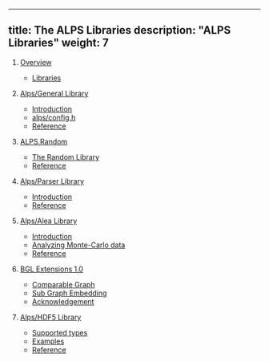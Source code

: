 
---
title: The ALPS Libraries
description: "ALPS Libraries"
weight: 7
---

1. [Overview](overview)
    - [Libraries](overview#libraries)

2. [Alps/General Library](general)
    - [Introduction](general/intro)
    - [alps/config.h](general/config)
    - [Reference](general/reference)
    
3. [ALPS.Random](random)
    - [The Random Library](random/random)
    - [Reference](random/reference)
    
4. [Alps/Parser Library](parser)
    - [Introduction](parser/intro)
    - [Reference](parser/reference)
    
5. [Alps/Alea Library](alea)
    - [Introduction](alea/intro)
    - [Analyzing Monte-Carlo data](alea/analyze)
    - [Reference](alea/reference)
    
6. [BGL Extensions 1.0](bgl)
    - [Comparable Graph](bgl/graph)
    - [Sub Graph Embedding](bgl/subgraph)
    - [Acknowledgement](bgl/ackn)
    
7. [Alps/HDF5 Library](hdf5)
    - [Supported types](hdf5/types)
    - [Examples](hdf5/examples)
    - [Reference](hdf5/reference)
    



